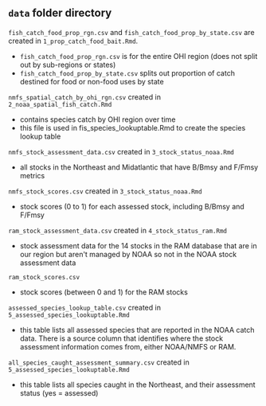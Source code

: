 ## `data` folder directory

`fish_catch_food_prop_rgn.csv` and `fish_catch_food_prop_by_state.csv` are created in `1_prop_catch_food_bait.Rmd`.
- `fish_catch_food_prop_rgn.csv` is for the entire OHI region (does not split out by sub-regions or states)
- `fish_catch_food_prop_by_state.csv` splits out proportion of catch destined for food or non-food uses by state

`nmfs_spatial_catch_by_ohi_rgn.csv` created in `2_noaa_spatial_fish_catch.Rmd`
- contains species catch by OHI region over time
- this file is used in fis_species_lookuptable.Rmd to create the species lookup table

`nmfs_stock_assessment_data.csv` created in `3_stock_status_noaa.Rmd`
- all stocks in the Northeast and Midatlantic that have B/Bmsy and F/Fmsy metrics

`nmfs_stock_scores.csv` created in `3_stock_status_noaa.Rmd`
- stock scores (0 to 1) for each assessed stock, including B/Bmsy and F/Fmsy

`ram_stock_assessment_data.csv` created in `4_stock_status_ram.Rmd`
- stock assessment data for the 14 stocks in the RAM database that are in our region but aren't managed by NOAA so not in the NOAA stock assessment data

`ram_stock_scores.csv`
- stock scores (between 0 and 1) for the RAM stocks

`assessed_species_lookup_table.csv` created in `5_assessed_species_lookuptable.Rmd`
- this table lists all assessed species that are reported in the NOAA catch data. There is a source column that identifies where the stock assessment information comes from, either NOAA/NMFS or RAM.

`all_species_caught_assessment_summary.csv` created in `5_assessed_species_lookuptable.Rmd`
- this table lists all species caught in the Northeast, and their assessment status (yes = assessed)